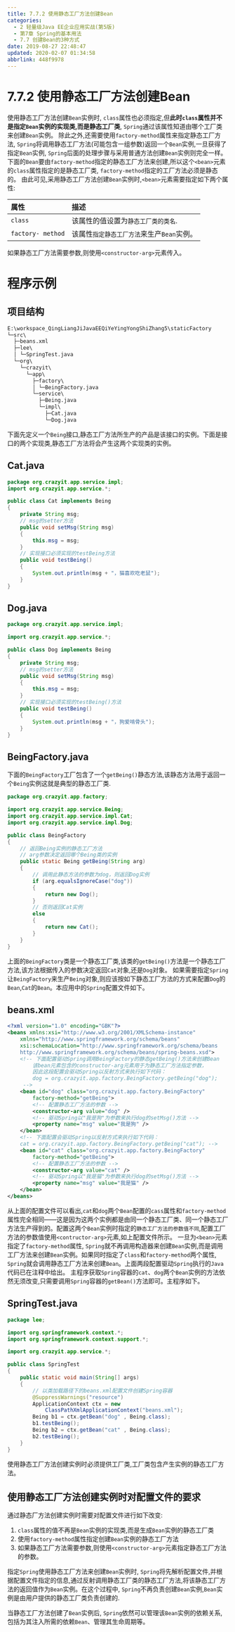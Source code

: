 ```yaml
---
title: 7.7.2 使用静态工厂方法创建Bean
categories: 
  - 2 轻量级Java EE企业应用实战(第5版)
  - 第7章 Spring的基本用法
  - 7.7 创建Bean的3种方式
date: 2019-08-27 22:48:47
updated: 2020-02-07 01:34:58
abbrlink: 448f9978
---
```

# 7.7.2 使用静态工厂方法创建Bean #
使用静态工厂方法创建`Bean`实例时, `class`属性也必须指定,但**此时`class`属性并不是指定`Bean`实例的实现类,而是静态工厂类**, `Spring`通过该属性知道由哪个工厂类来创建`Bean`实例。
除此之外,还需要使用`factory-method`属性来指定静态工厂方法, `Spring`将调用静态工厂方法(可能包含一组参数)返回一个`Bean`实例,一旦获得了指定`Bean`实例, `Spring`后面的处理步骤与采用普通方法创建`Bean`实例则完全一样。
下面的`Bean`要由`factory-method`指定的静态工厂方法来创建,所以这个`<bean>`元素的`class`属性指定的是静态工厂类, `factory-method`指定的工厂方法必须是静态的。
由此可见,采用静态工厂方法创建`Bean`实例时,`<bean>`元素需要指定如下两个属性:

|属性|描述|
|:---|:---|
|`class`|该属性的值设置为`静态工厂类的类名`.|
|`factory- method`|该属性`指定静态工厂方法`来生产`Bean`实例。|

如果静态工厂方法需要参数,则使用`<constructor-arg>`元素传入。
# 程序示例 #
## 项目结构 ##
```cmd
E:\workspace_QingLiangJiJavaEEQiYeYingYongShiZhang5\staticFactory
└─src\
  ├─beans.xml
  ├─lee\
  │ └─SpringTest.java
  └─org\
    └─crazyit\
      └─app\
        ├─factory\
        │ └─BeingFactory.java
        └─service\
          ├─Being.java
          └─impl\
            ├─Cat.java
            └─Dog.java

```
下面先定义一个`Being`接口,静态工厂方法所生产的产品是该接口的实例。下面是接口的两个实现类,静态工厂方法将会产生这两个实现类的实例。
## Cat.java ##
```java
package org.crazyit.app.service.impl;
import org.crazyit.app.service.*;

public class Cat implements Being
{
    private String msg;
    // msg的setter方法
    public void setMsg(String msg)
    {
        this.msg = msg;
    }
    // 实现接口必须实现的testBeing方法
    public void testBeing()
    {
        System.out.println(msg + "，猫喜欢吃老鼠");
    }
}
```
## Dog.java ##
```java
package org.crazyit.app.service.impl;

import org.crazyit.app.service.*;

public class Dog implements Being
{
    private String msg;
    // msg的setter方法
    public void setMsg(String msg)
    {
        this.msg = msg;
    }
    // 实现接口必须实现的testBeing()方法
    public void testBeing()
    {
        System.out.println(msg + "，狗爱啃骨头");
    }
}
```
## BeingFactory.java ##
下面的`BeingFactory`工厂包含了一个`getBeing()`静态方法,该静态方法用于返回一个`Being`实例这就是典型的静态工厂类.
```java
package org.crazyit.app.factory;

import org.crazyit.app.service.Being;
import org.crazyit.app.service.impl.Cat;
import org.crazyit.app.service.impl.Dog;

public class BeingFactory
{
    // 返回Being实例的静态工厂方法
    // arg参数决定返回哪个Being类的实例
    public static Being getBeing(String arg)
    {
        // 调用此静态方法的参数为dog，则返回Dog实例
        if (arg.equalsIgnoreCase("dog"))
        {
            return new Dog();
        }
        // 否则返回Cat实例
        else
        {
            return new Cat();
        }
    }
}
```
上面的`BeingFactory`类是一个静态工厂类,该类的`getBeing()`方法是一个静态工厂方法,该方法根据传入的参数决定返回`Cat`对象,还是`Dog`对象。
如果需要指定`Spring`让`BeingFactory`来生产`Being`对象,则应该按如下静态工厂方法的方式来配置`Dog`的`Bean`,`Cat`的`Bean`。本应用中的`Spring`配置文件如下。
## beans.xml ##
```xml
<?xml version="1.0" encoding="GBK"?>
<beans xmlns:xsi="http://www.w3.org/2001/XMLSchema-instance"
    xmlns="http://www.springframework.org/schema/beans"
    xsi:schemaLocation="http://www.springframework.org/schema/beans
    http://www.springframework.org/schema/beans/spring-beans.xsd">
    <!-- 下面配置驱动Spring调用BeingFactory的静态getBeing()方法来创建Bean 
        该bean元素包含的constructor-arg元素用于为静态工厂方法指定参数， 
        因此这段配置会驱动Spring以反射方式来执行如下代码： 
        dog = org.crazyit.app.factory.BeingFactory.getBeing("dog");
     -->
    <bean id="dog" class="org.crazyit.app.factory.BeingFactory"
        factory-method="getBeing">
        <!-- 配置静态工厂方法的参数 -->
        <constructor-arg value="dog" />
        <!-- 驱动Spring以"我是狗"为参数来执行dog的setMsg()方法 -->
        <property name="msg" value="我是狗" />
    </bean>
    <!-- 下面配置会驱动Spring以反射方式来执行如下代码： 
    cat = org.crazyit.app.factory.BeingFactory.getBeing("cat"); -->
    <bean id="cat" class="org.crazyit.app.factory.BeingFactory"
        factory-method="getBeing">
        <!-- 配置静态工厂方法的参数 -->
        <constructor-arg value="cat" />
        <!-- 驱动Spring以"我是猫"为参数来执行dog的setMsg()方法 -->
        <property name="msg" value="我是猫" />
    </bean>
</beans>
```
从上面的配置文件可以看出,`cat`和`dog`两个`Bean`配置的`cass`属性和`factory-method`属性完全相同——这是因为这两个实例都是由同一个静态工厂类、同一个静态工厂方法生产得到的。配置这两个`Bean`实例时指定的`静态工厂方法的参数值不同`,配置工厂方法的参数值使用`<contructor-arg>`元素,如上配置文件所示。
一旦为`<bean>`元素指定了`factory-method`属性, `Spring`就不再调用构造器来创建`Bean`实例,而是调用工厂方法来创建`Bean`实例。如果同时指定了`class`和`factory-method`两个属性, `Spring`就会调用静态工厂方法来创建`Bean`。上面两段配置驱动`Spring`执行的`Java`代码已在注释中给出。
主程序获取`Spring`容器的`cat`、`dog`两个`Bean`实例的方法依然无须改变,只需要调用`Spring`容器的`getBean()`方法即可。主程序如下。
## SpringTest.java ##
```java
package lee;

import org.springframework.context.*;
import org.springframework.context.support.*;

import org.crazyit.app.service.*;

public class SpringTest
{
    public static void main(String[] args)
    {
        // 以类加载路径下的beans.xml配置文件创建Spring容器
        @SuppressWarnings("resource")
        ApplicationContext ctx = new
            ClassPathXmlApplicationContext("beans.xml");
        Being b1 = ctx.getBean("dog" , Being.class);
        b1.testBeing();
        Being b2 = ctx.getBean("cat" , Being.class);
        b2.testBeing();
    }
}
```
使用静态工厂方法创建实例时必须提供工厂类,工厂类包含产生实例的静态工厂方法。
## 使用静态工厂方法创建实例时对配置文件的要求 ##
通过静态厂方法创建实例时需要对配置文件进行如下改变:
1. `class`属性的值不再是`Bean`实例的实现类,而是生成`Bean`实例的静态工厂类
2. 使用`factory-method`属性指定创建`Bean`实例的静态工厂方法
3. 如果静态工厂方法需要参数,则使用`<constructor-arg>`元素指定静态工厂方法的参数。

指定`Spring`使用静态工厂方法来创建`Bean`实例时, `Spring`将先解析配置文件,并根据配置文件指定的信息,通过反射调用静态工厂类的静态工厂方法,将该静态工厂方法的返回值作为`Bean`实例。在这个过程中, `Spring`不再负责创建`Bean`实例,`Bean`实例是由用户提供的静态工厂类负责创建的.

当静态工厂方法创建了`Bean`实例后, `Spring`依然可以管理该`Bean`实例的依赖关系,包括为其注入所需的依赖`Bean`、管理其生命周期等。



